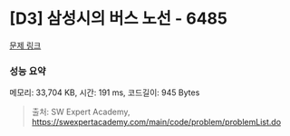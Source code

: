 # [D3] 삼성시의 버스 노선 - 6485 

[문제 링크](https://swexpertacademy.com/main/code/problem/problemDetail.do?contestProbId=AWczm7QaACgDFAWn) 

### 성능 요약

메모리: 33,704 KB, 시간: 191 ms, 코드길이: 945 Bytes



> 출처: SW Expert Academy, https://swexpertacademy.com/main/code/problem/problemList.do